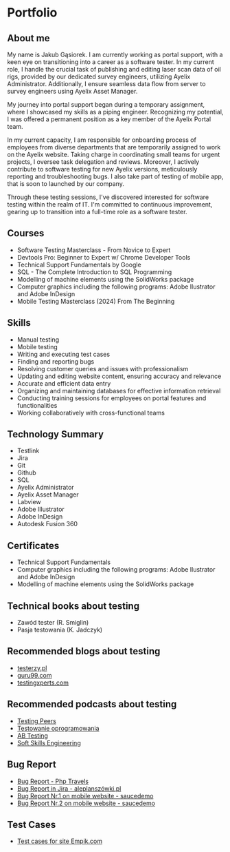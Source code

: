 ﻿# Portfolio
## About me

My name is Jakub Gąsiorek. I am currently working as portal support, with a keen eye on transitioning into a career as a software tester. In my current role, I handle the crucial task of publishing and editing laser scan data of oil rigs, provided by our dedicated survey engineers, utilizing Ayelix Administrator. Additionally, I ensure seamless data flow from server to survey engineers using Ayelix Asset Manager. 

My journey into portal support began during a temporary assignment, where I showcased my skills as a piping engineer. Recognizing my potential, I was offered a permanent position as a key member of the Ayelix Portal team. 

In my current capacity, I am responsible for onboarding process of employees from diverse departments that are temporarily assigned to work on the Ayelix website. Taking charge in coordinating small teams for urgent projects, I oversee task delegation and reviews. Moreover, I actively contribute to software testing for new Ayelix versions, meticulously reporting and troubleshooting bugs. I also take part of testing of mobile app, that is soon to launched by our company.

Through these testing sessions, I've discovered interested for software testing within the realm of IT. I'm committed to continuous improvement, gearing up to transition into a full-time role as a software tester. 

## Courses

-   Software Testing Masterclass - From Novice to Expert
-   Devtools Pro: Beginner to Expert w/ Chrome Developer Tools
-   Technical Support Fundamentals by Google
-   SQL - The Complete Introduction to SQL Programming
-   Modelling of machine elements using the SolidWorks package
-   Computer graphics including the following programs: Adobe Ilustrator and Adobe InDesign
-   Mobile Testing Masterclass (2024) From The Beginning

## Skills

-   Manual testing
-   Mobile testing
-   Writing and executing test cases
-   Finding and reporting bugs
-   Resolving customer queries and issues with professionalism
-   Updating and editing website content, ensuring accuracy and relevance
-   Accurate and efficient data entry
-    Organizing and maintaining databases for effective information retrieval
-  Conducting training sessions for employees on portal features and functionalities
-  Working collaboratively with cross-functional teams

## Technology Summary

-   Testlink
-  Jira
-   Git
-  Github
-  SQL
-   Ayelix Administrator
-   Ayelix Asset Manager
-   Labview
-   Adobe Illustrator
-  Adobe InDesign
-   Autodesk Fusion 360

## Certificates

-   Technical Support Fundamentals
-   Computer graphics including the following programs: Adobe Ilustrator and Adobe InDesign
-   Modelling of machine elements using the SolidWorks package

## Technical books about testing

-   Zawód tester (R. Smiglin)
-  Pasja testowania (K. Jadczyk)
## Recommended blogs about testing

-   [testerzy.pl](https://testerzy.pl/)
-  [guru99.com](https://www.guru99.com/)
- [testingxperts.com](https://www.testingxperts.com/blog/)


## Recommended podcasts about testing

-   [Testing Peers](https://open.spotify.com/show/0C1qVfyy9UtCFMSaZARCHH?si=bd40151ee41b465e)
- [Testowanie oprogramowania](https://open.spotify.com/show/7jqDWVuJ7YSX4ep1a5tMMd?si=ffaf033714df4754)
-  [AB Testing](https://open.spotify.com/show/1CrWfV0KNH9HevtsFut1iI?si=85e12dd25e84478f)
-  [Soft Skills Engineering](https://open.spotify.com/show/59I1XnvAB9fQzSj9SIKCoI?si=ae4a6318ecc44364)
  
## Bug Report
 - [Bug Report - Php Travels](https://drive.google.com/file/d/1AEJIyXruWQJxxRpvOvOQD9w-H9nPIkR3/view?usp=sharing)
 - [Bug Report in Jira - aleplanszówki.pl](https://drive.google.com/file/d/1ES7o01cSBxIW-XuWqO6LuRzW76nHjMDO/view?usp=sharing)
 - [Bug Report Nr.1 on mobile website - saucedemo](https://docs.google.com/document/d/1Xs77DtTJynnJlizKRuZmbQcBIiUhMoFFn60_InJ3Dn4/edit?usp=sharing)
 - [Bug Report Nr.2 on mobile website - saucedemo](https://docs.google.com/document/d/1LPP8pBx7BSBJ53_FZzEcwI3pPIGsE2tVJm-MFWTWK7g/edit?usp=sharing)
## Test Cases
 - [Test cases for site Empik.com](https://docs.google.com/spreadsheets/d/1htqXnBcWzpWbbtbctLwbPlB-LVWSqyYAG2FgqEffF0E/edit?usp=sharing)
